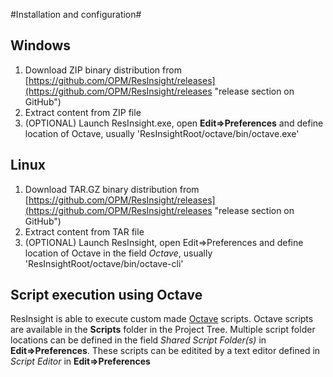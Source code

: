 #Installation and configuration#

## Windows ##

1. Download ZIP binary distribution from [https://github.com/OPM/ResInsight/releases](https://github.com/OPM/ResInsight/releases "release section on GitHub")
2. Extract content from ZIP file
3. (OPTIONAL) Launch ResInsight.exe, open **Edit=>Preferences** and define location of Octave, usually 'ResInsightRoot/octave/bin/octave.exe'

## Linux ##

1. Download TAR.GZ binary distribution from [https://github.com/OPM/ResInsight/releases](https://github.com/OPM/ResInsight/releases "release section on GitHub")
2. Extract content from TAR file
3. (OPTIONAL) Launch ResInsight, open Edit=>Preferences and define location of Octave in the field _Octave_, usually 'ResInsightRoot/octave/bin/octave-cli'
 

## Script execution using Octave ##
ResInsight is able to execute custom made [Octave](http://www.gnu.org/software/octave/ "Octave") scripts. Octave scripts are available in the **Scripts** folder in the Project Tree. Multiple script folder locations can be defined in the field _Shared Script Folder(s)_ in **Edit=>Preferences**. These scripts can be editited by a text editor defined in _Script Editor_ in **Edit=>Preferences**

 
